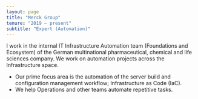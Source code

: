 ```yaml
---
layout: page
title: "Merck Group"
tenure: "2019 – present"
subtitle: "Expert (Automation)"
---
```


I work in the internal IT Infrastructure Automation team (Foundations and Ecosystem) of the German multinational pharmaceutical, chemical and life sciences company. We work on automation projects across the Infrastructure space.

- Our prime focus area is the automation of the server build and configuration management workflow; Infrastructure as Code (IaC).
- We help Operations and other teams automate repetitive tasks.
